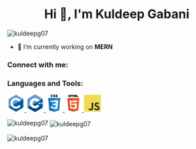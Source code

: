 <h1 align="center">Hi 👋, I'm Kuldeep Gabani</h1>
<!-- <h3 align="center">A passionate frontend developer from India</h3>
 -->
<p align="left"> <img src="https://komarev.com/ghpvc/?username=kuldeepg07&label=Profile%20views&color=0e75b6&style=flat" alt="kuldeepg07" /> </p>

- 🔭 I’m currently working on **MERN**

<h3 align="left">Connect with me:</h3>
<p align="left">
</p>

<h3 align="left">Languages and Tools:</h3>
<p align="left"> <a href="https://www.cprogramming.com/" target="_blank" rel="noreferrer"> <img src="https://raw.githubusercontent.com/devicons/devicon/master/icons/c/c-original.svg" alt="c" width="40" height="40"/> </a> <a href="https://www.w3schools.com/cpp/" target="_blank" rel="noreferrer"> <img src="https://raw.githubusercontent.com/devicons/devicon/master/icons/cplusplus/cplusplus-original.svg" alt="cplusplus" width="40" height="40"/> </a> <a href="https://www.w3schools.com/css/" target="_blank" rel="noreferrer"> <img src="https://raw.githubusercontent.com/devicons/devicon/master/icons/css3/css3-original-wordmark.svg" alt="css3" width="40" height="40"/> </a> <a href="https://www.w3.org/html/" target="_blank" rel="noreferrer"> <img src="https://raw.githubusercontent.com/devicons/devicon/master/icons/html5/html5-original-wordmark.svg" alt="html5" width="40" height="40"/> </a> <a href="https://developer.mozilla.org/en-US/docs/Web/JavaScript" target="_blank" rel="noreferrer"> <img src="https://raw.githubusercontent.com/devicons/devicon/master/icons/javascript/javascript-original.svg" alt="javascript" width="40" height="40"/> </a> </p>

<p><img align="left" src="https://github-readme-stats.vercel.app/api/top-langs?username=kuldeepg07&show_icons=true&locale=en&layout=compact" alt="kuldeepg07" /></p>

<p>&nbsp;<img align="center" src="https://github-readme-stats.vercel.app/api?username=kuldeepg07&show_icons=true&locale=en" alt="kuldeepg07" /></p>

<p><img align="center" src="https://github-readme-streak-stats.herokuapp.com/?user=kuldeepg07&" alt="kuldeepg07" /></p>
